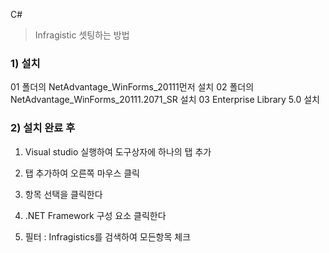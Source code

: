 C# 

>  Infragistic  셋팅하는 방법



### 1) 설치 


01 폴더의 NetAdvantage_WinForms_20111먼저 설치
02 폴더의 NetAdvantage_WinForms_20111.2071_SR 설치
03 Enterprise Library 5.0 설치



### 2) 설치 완료 후


1) Visual studio 실행하여 도구상자에 하나의 탭 추가 

2) 탭 추가하여 오른쪽 마우스 클릭 

3)  항목 선택을 클릭한다

4) .NET Framework 구성 요소 클릭한다

5)  필터 : Infragistics를 검색하여 모든항목 체크











